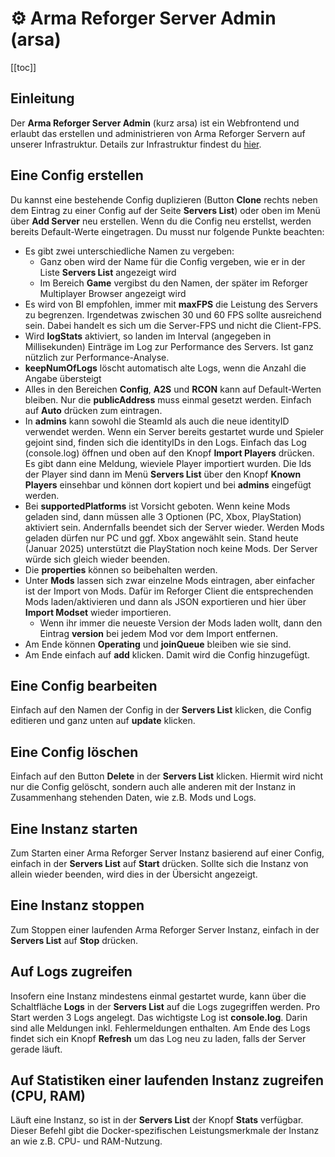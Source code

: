 # :gear: Arma Reforger Server Admin (arsa)

[[toc]]

## Einleitung

Der **Arma Reforger Server Admin** (kurz arsa) ist ein Webfrontend und erlaubt das erstellen und administrieren von Arma Reforger Servern auf unserer Infrastruktur. Details zur Infrastruktur findest du [hier](https://github.com/gruppe-adler/Infrastruktur/blob/master/docs/arsa.md).

## Eine Config erstellen

Du kannst eine bestehende Config duplizieren (Button **Clone** rechts neben dem Eintrag zu einer Config auf der Seite **Servers List**) oder oben im Menü über **Add Server** neu erstellen. Wenn du die Config neu erstellst, werden bereits Default-Werte eingetragen. Du musst nur folgende Punkte beachten:

- Es gibt zwei unterschiedliche Namen zu vergeben:
  - Ganz oben wird der Name für die Config vergeben, wie er in der Liste **Servers List** angezeigt wird
  - Im Bereich **Game** vergibst du den Namen, der später im Reforger Multiplayer Browser angezeigt wird
- Es wird von BI empfohlen, immer mit **maxFPS** die Leistung des Servers zu begrenzen. Irgendetwas zwischen 30 und 60 FPS sollte ausreichend sein. Dabei handelt es sich um die Server-FPS und nicht die Client-FPS.
- Wird **logStats** aktiviert, so landen im Interval (angegeben in Millisekunden) Einträge im Log zur Performance des Servers. Ist ganz nützlich zur Performance-Analyse.
- **keepNumOfLogs** löscht automatisch alte Logs, wenn die Anzahl die Angabe übersteigt
- Alles in den Bereichen **Config**, **A2S** und **RCON** kann auf Default-Werten bleiben. Nur die **publicAddress** muss einmal gesetzt werden. Einfach auf **Auto** drücken zum eintragen.
- In **admins** kann sowohl die SteamId als auch die neue identityID verwendet werden. Wenn ein Server bereits gestartet wurde und Spieler gejoint sind, finden sich die identityIDs in den Logs. Einfach das Log (console.log) öffnen und oben auf den Knopf **Import Players** drücken. Es gibt dann eine Meldung, wieviele Player importiert wurden. Die Ids der Player sind dann im Menü **Servers List** über den Knopf **Known Players** einsehbar und können dort kopiert und bei **admins** eingefügt werden.
- Bei **supportedPlatforms** ist Vorsicht geboten. Wenn keine Mods geladen sind, dann müssen alle 3 Optionen (PC, Xbox, PlayStation) aktiviert sein. Andernfalls beendet sich der Server wieder. Werden Mods geladen dürfen nur PC und ggf. Xbox angewählt sein. Stand heute (Januar 2025) unterstützt die PlayStation noch keine Mods. Der Server würde sich gleich wieder beenden.
- Die **properties** können so beibehalten werden.
- Unter **Mods** lassen sich zwar einzelne Mods eintragen, aber einfacher ist der Import von Mods. Dafür im Reforger Client die entsprechenden Mods laden/aktivieren und dann als JSON exportieren und hier über **Import Modset** wieder importieren.
  - Wenn ihr immer die neueste Version der Mods laden wollt, dann den Eintrag **version** bei jedem Mod vor dem Import entfernen.
- Am Ende können **Operating** und **joinQueue** bleiben wie sie sind.
- Am Ende einfach auf **add** klicken. Damit wird die Config hinzugefügt.

## Eine Config bearbeiten

Einfach auf den Namen der Config in der **Servers List** klicken, die Config editieren und ganz unten auf **update** klicken.

## Eine Config löschen

Einfach auf den Button **Delete** in der **Servers List** klicken. Hiermit wird nicht nur die Config gelöscht, sondern auch alle anderen mit der Instanz in Zusammenhang stehenden Daten, wie z.B. Mods und Logs.

## Eine Instanz starten

Zum Starten einer Arma Reforger Server Instanz basierend auf einer Config, einfach in der **Servers List** auf **Start** drücken. Sollte sich die Instanz von allein wieder beenden, wird dies in der Übersicht angezeigt.

## Eine Instanz stoppen

Zum Stoppen einer laufenden Arma Reforger Server Instanz, einfach in der **Servers List** auf **Stop** drücken.

## Auf Logs zugreifen

Insofern eine Instanz mindestens einmal gestartet wurde, kann über die Schaltfläche **Logs** in der **Servers List** auf die Logs zugegriffen werden. Pro Start werden 3 Logs angelegt. Das wichtigste Log ist **console.log**. Darin sind alle Meldungen inkl. Fehlermeldungen enthalten. Am Ende des Logs findet sich ein Knopf **Refresh** um das Log neu zu laden, falls der Server gerade läuft.

## Auf Statistiken einer laufenden Instanz zugreifen (CPU, RAM)

Läuft eine Instanz, so ist in der **Servers List** der Knopf **Stats** verfügbar. Dieser Befehl gibt die Docker-spezifischen Leistungsmerkmale der Instanz an wie z.B. CPU- und RAM-Nutzung.
